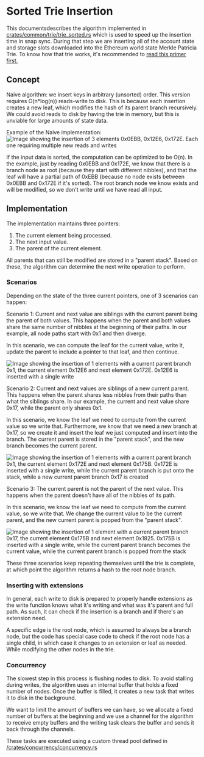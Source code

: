 # Sorted Trie Insertion

This documentsdescribes the algorithm implemented in [crates/common/trie/trie_sorted.rs](/crates/common/trie/trie_sorted.rs)
which is used to speed up the insertion time in snap sync.
During that step we are inserting all of the account state and storage
slots downloaded into the Ethereum world state Merkle Patricia Trie.
To know how that trie works, it's recommended to [read this primer first.](https://epf.wiki/#/wiki/EL/data-structures?id=world-state-trie)

## Concept

Naive algorithm: we insert keys in arbitrary (unsorted) order. 
This version requires O(n\*log(n)) reads-write to disk. 
This is because each insertion creates a new leaf, which modifies 
the hash of its parent branch recursively. We could avoid reads
to disk by having the trie in memory, but this is unviable
for large amounts of state data.

Example of the Naive implementation:
![Image showing the insertion of 3 elements 0x0EBB, 0x12E6, 0x172E. Each one requiring multiple new reads and writes](sorted_trie_insert/Naive%20Insertion%20Example%201.png)

If the input data is sorted, the computation can be optimized to be O(n).
In the example, just by reading 0x0EBB and 0x172E, we know that there is 
a branch node as root (because they start with different nibbles), and
that the leaf will have a partial path of 0xEBB (because no node exists
between 0x0EBB and 0x172E if it's sorted). The root branch node we know exists and will be modified, so we don't write until we have read all
input.

## Implementation

The implementation maintains three pointers:

1. The current element being processed.
2. The next input value.
3. The parent of the current element.

All parents that can still be modified are stored in a "parent stack". 
Based on these, the algorithm can determine the next write operation to perform.

### Scenarios

Depending on the state of the three current pointers, one of 3 scenarios
can happen:

Scenario 1: Current and next value are siblings with the current
parent being the parent of both values. 
This happens when the parent and both values share the same 
number of nibbles at the beginning of their paths.
In our example, all node paths start with 0x1 and then diverge.

In this scenario, we can compute the leaf for the current value, write it,
update the parent to include a pointer to that leaf, and then continue.

![Image showing the insertion of 1 elements with a current parent branch 0x1, the current element 0x12E6 and next element 0x172E. 0x12E6 is inserted with a single write](sorted_trie_insert/Sorted%20Insertion%20Scenario%201.png)

Scenario 2: Current and next values are siblings of a new current parent.
This happens when the parent shares less nibbles from their paths than what the siblings share.
In our example, the current and next value share 0x17, while the parent only shares 0x1.

In this scenario, we know the leaf we need to compute from the current value
so we write that. Furthermore, we know that we need a new branch at 0x17,
so we create it and insert the leaf we just computed and insert into the branch.
The current parent is stored in the "parent stack", and the new branch becomes the 
current parent.

![Image showing the insertion of 1 elements with a current parent branch 0x1, the current element 0x172E and next element 0x175B. 0x172E is inserted with a single write, while the current parent branch is put onto the stack, while a new current parent branch 0x17 is created](sorted_trie_insert/Sorted%20Insertion%20Scenario%202.png)

Scenario 3: The current parent is not the parent of the
next value. This happens when the parent doesn't have
all of the nibbles of its path.

In this scenario, we know the leaf we need to compute from the current value, 
so we write that. We change the current value to be the current parent, and 
the new current parent is popped from the "parent stack".

![Image showing the insertion of 1 element with a current parent branch 0x17, the current element 0x175B and next element 0x1825. 0x175B is inserted with a single write, while the current parent branch becomes the current value, while the current parent branch is popped from the stack](sorted_trie_insert/Sorted%20Insertion%20Scenario%203.png)

These three scenarios keep repeating themselves until the trie is complete,
at which point the algorithm returns a hash to the root node branch.

### Inserting with extensions

In general, each write to disk is prepared to properly handle extensions
as the write function knows what it's writing and what was it's parent
and full path. As such, it can check if the insertion is a branch and
if there's an extension need.

A specific edge is the root node, which is assumed to always be a branch
node, but the code has special case code to check if the root node has 
a single child, in which case it changes to an extension or leaf as needed.
While modifying the other nodes in the trie.

### Concurrency

The slowest step in this process is flushing nodes to disk.
To avoid stalling during writes, the algorithm uses an internal buffer that holds a fixed number of nodes. Once the buffer is filled, it
creates a new task that writes it to disk in the background.

We want to limit the amount of buffers we can have, so we allocate a 
fixed number of buffers at the beginning and we use a channel for the
algorithm to receive empty buffers and the writing task clears the
buffer and sends it back through the channels.

These tasks are executed using a custom thread pool defined in
[/crates/concurrency/concurrency.rs](/crates/concurrency/concurrency.rs)
